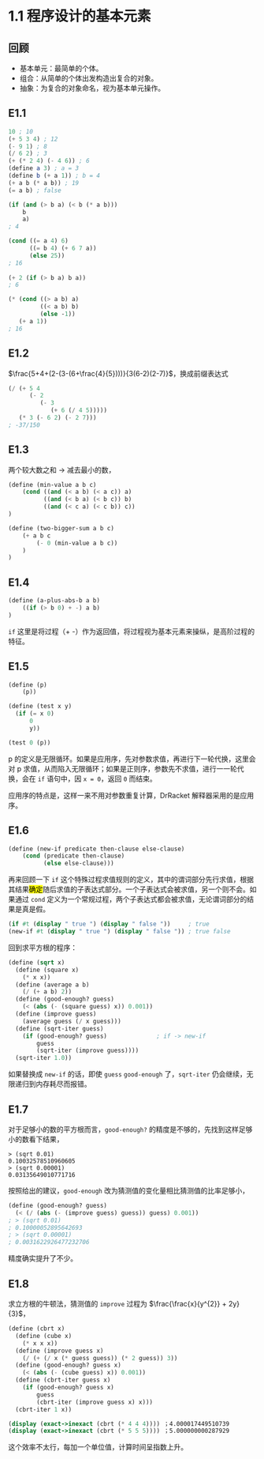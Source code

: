 # 1.1 程序设计的基本元素


## 回顾

- 基本单元：最简单的个体。
- 组合：从简单的个体出发构造出复合的对象。
- 抽象：为复合的对象命名，视为基本单元操作。

## E1.1

```scheme
10 ; 10
(+ 5 3 4) ; 12
(- 9 1) ; 8
(/ 6 2) ; 3
(+ (* 2 4) (- 4 6)) ; 6
(define a 3) ; a = 3
(define b (+ a 1)) ; b = 4
(+ a b (* a b)) ; 19
(= a b) ; false

(if (and (> b a) (< b (* a b)))
    b
    a)
; 4

(cond ((= a 4) 6)
      ((= b 4) (+ 6 7 a))
      (else 25))
; 16
    
(+ 2 (if (> b a) b a))
; 6

(* (cond ((> a b) a)
         ((< a b) b)
         (else -1))
   (+ a 1))
; 16
```

## E1.2

$\frac{5+4+(2-(3-(6+\frac{4}{5})))}{3(6-2)(2-7)}$，换成前缀表达式

```scheme
(/ (+ 5 4
      (- 2 
         (- 3 
            (+ 6 (/ 4 5))))) 
   (* 3 (- 6 2) (- 2 7)))
; -37/150
```

## E1.3

两个较大数之和 -> 减去最小的数，  

```scheme
(define (min-value a b c)
    (cond ((and (< a b) (< a c)) a)
          ((and (< b a) (< b c)) b)
          ((and (< c a) (< c b)) c))
)

(define (two-bigger-sum a b c)
    (+ a b c 
        (- 0 (min-value a b c))
    )
)
```

## E1.4

```scheme
(define (a-plus-abs-b a b)
    ((if (> b 0) + -) a b)
)
```
`if` 这里是将过程（+ -）作为返回值，将过程视为基本元素来操纵，是高阶过程的特征。 


## E1.5

```scheme
(define (p)
    (p))

(define (test x y)
  (if (= x 0)
      0
      y))

(test 0 (p))
```

p 的定义是无限循环。如果是应用序，先对参数求值，再进行下一轮代换，这里会对 p 求值，从而陷入无限循环；如果是正则序，参数先不求值，进行一一轮代换，会在 `if` 语句中，因 `x = 0`，返回 `0` 而结束。

应用序的特点是，这样一来不用对参数重复计算，DrRacket 解释器采用的是应用序。

## E1.6

```scheme
(define (new-if predicate then-clause else-clause)
    (cond (predicate then-clause)
          (else else-clause)))
```

再来回顾一下 `if` 这个特殊过程求值规则的定义，其中的谓词部分先行求值，根据其结果<mark>确定</mark>随后求值的子表达式部分。一个子表达式会被求值，另一个则不会。如果通过 `cond` 定义为一个常规过程，两个子表达式都会被求值，无论谓词部分的结果是真是假。

```scheme
(if #t (display " true ") (display " false "))     ; true
(new-if #t (display " true ") (display " false ")) ; true false
```

回到求平方根的程序：
```scheme
(define (sqrt x)
  (define (square x)
    (* x x))
  (define (average a b)
    (/ (+ a b) 2))
  (define (good-enough? guess)
    (< (abs (- (square guess) x)) 0.001))
  (define (improve guess)
    (average guess (/ x guess)))
  (define (sqrt-iter guess)
    (if (good-enough? guess)              ; if -> new-if
        guess
        (sqrt-iter (improve guess))))
  (sqrt-iter 1.0))
```
如果替换成 `new-if` 的话，即使 `guess` `good-enough` 了，`sqrt-iter` 仍会继续，无限递归到内存耗尽而报错。


## E1.7

对于足够小的数的平方根而言，`good-enough?` 的精度是不够的，先找到这样足够小的数看下结果，
```
> (sqrt 0.01)
0.10032578510960605
> (sqrt 0.00001)
0.03135649010771716
```

按照给出的建议，`good-enough` 改为猜测值的变化量相比猜测值的比率足够小，

```scheme
(define (good-enough? guess)
  (< (/ (abs (- (improve guess) guess)) guess) 0.001))
; > (sqrt 0.01)
; 0.10000052895642693
; > (sqrt 0.00001)
; 0.0031622926477232706
```

精度确实提升了不少。


## E1.8

求立方根的牛顿法，猜测值的 `improve` 过程为 $\frac{\frac{x}{y^{2}} + 2y}{3}$，

```scheme
(define (cbrt x)
  (define (cube x)
    (* x x x))
  (define (improve guess x)
    (/ (+ (/ x (* guess guess)) (* 2 guess)) 3))
  (define (good-enough? guess x)
    (< (abs (- (cube guess) x)) 0.001))
  (define (cbrt-iter guess x)
    (if (good-enough? guess x)
        guess
        (cbrt-iter (improve guess x) x)))
  (cbrt-iter 1 x))

(display (exact->inexact (cbrt (* 4 4 4)))) ；4.000017449510739
(display (exact->inexact (cbrt (* 5 5 5)))) ；5.000000000287929
```

这个效率不太行，每加一个单位值，计算时间呈指数上升。

